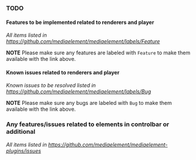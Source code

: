### TODO

#### Features to be implemented related to renderers and player

_All items listed in https://github.com/mediaelement/mediaelement/labels/Feature_

**NOTE** Please make sure any features are labeled with `Feature` to make them available with the link above.

#### Known issues related to renderers and player

_Known issues to be resolved listed in https://github.com/mediaelement/mediaelement/labels/Bug_

**NOTE** Please make sure any bugs are labeled with `Bug` to make them available with the link above.

### Any features/issues related to elements in controlbar or additional

_All items listed in https://github.com/mediaelement/mediaelement-plugins/issues_
